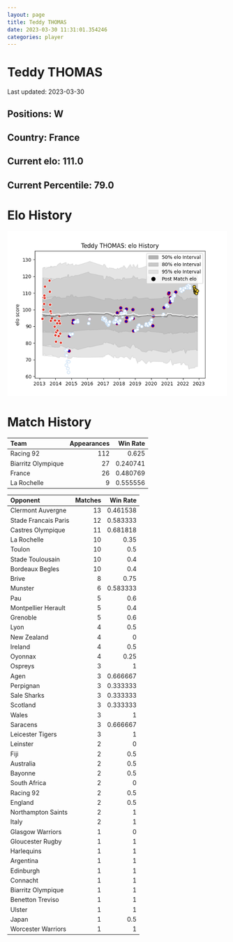 ```yaml
---  
layout: page  
title: Teddy THOMAS  
date: 2023-03-30 11:31:01.354246  
categories: player  
---
```

# Teddy THOMAS


Last updated: 2023-03-30
## Positions: W

## Country: France

## Current elo: 111.0

## Current Percentile: 79.0

# Elo History


![elo history](history_TeddyTHOMAS.png)
# Match History


| Team               |   Appearances |   Win Rate |
|:-------------------|--------------:|-----------:|
| Racing 92          |           112 |   0.625    |
| Biarritz Olympique |            27 |   0.240741 |
| France             |            26 |   0.480769 |
| La Rochelle        |             9 |   0.555556 |

| Opponent             |   Matches |   Win Rate |
|:---------------------|----------:|-----------:|
| Clermont Auvergne    |        13 |   0.461538 |
| Stade Francais Paris |        12 |   0.583333 |
| Castres Olympique    |        11 |   0.681818 |
| La Rochelle          |        10 |   0.35     |
| Toulon               |        10 |   0.5      |
| Stade Toulousain     |        10 |   0.4      |
| Bordeaux Begles      |        10 |   0.4      |
| Brive                |         8 |   0.75     |
| Munster              |         6 |   0.583333 |
| Pau                  |         5 |   0.6      |
| Montpellier Herault  |         5 |   0.4      |
| Grenoble             |         5 |   0.6      |
| Lyon                 |         4 |   0.5      |
| New Zealand          |         4 |   0        |
| Ireland              |         4 |   0.5      |
| Oyonnax              |         4 |   0.25     |
| Ospreys              |         3 |   1        |
| Agen                 |         3 |   0.666667 |
| Perpignan            |         3 |   0.333333 |
| Sale Sharks          |         3 |   0.333333 |
| Scotland             |         3 |   0.333333 |
| Wales                |         3 |   1        |
| Saracens             |         3 |   0.666667 |
| Leicester Tigers     |         3 |   1        |
| Leinster             |         2 |   0        |
| Fiji                 |         2 |   0.5      |
| Australia            |         2 |   0.5      |
| Bayonne              |         2 |   0.5      |
| South Africa         |         2 |   0        |
| Racing 92            |         2 |   0.5      |
| England              |         2 |   0.5      |
| Northampton Saints   |         2 |   1        |
| Italy                |         2 |   1        |
| Glasgow Warriors     |         1 |   0        |
| Gloucester Rugby     |         1 |   1        |
| Harlequins           |         1 |   1        |
| Argentina            |         1 |   1        |
| Edinburgh            |         1 |   1        |
| Connacht             |         1 |   1        |
| Biarritz Olympique   |         1 |   1        |
| Benetton Treviso     |         1 |   1        |
| Ulster               |         1 |   1        |
| Japan                |         1 |   0.5      |
| Worcester Warriors   |         1 |   1        |